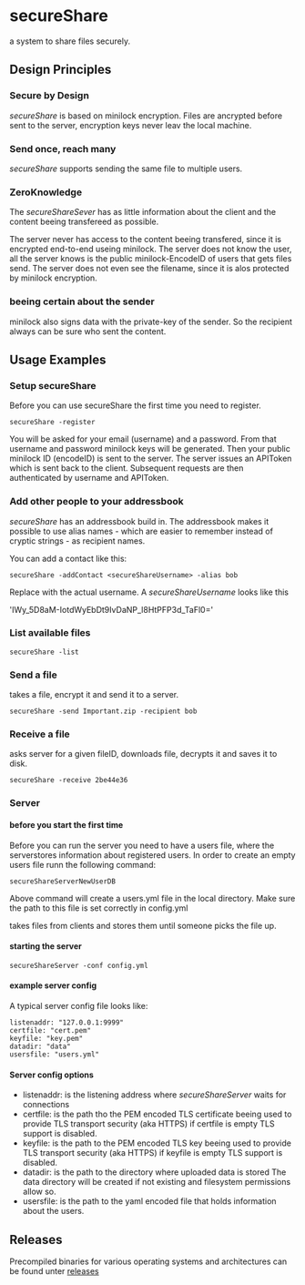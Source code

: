 # secureShare

a system to share files securely.

## Design Principles

### Secure by Design

_secureShare_ is based on minilock encryption.
Files are ancrypted before sent to the server, encryption keys never leav the local machine.

### Send once, reach many

_secureShare_ supports sending the same file to multiple users.

### ZeroKnowledge 

The _secureShareSever_ has as little information about the client and the content beeing transfereed as possible.

The server never has access to the content beeing transfered, since it is encrypted end-to-end useing minilock.
The server does not know the user, all the server knows is the public minilock-EncodeID of users that gets files send.
The server does not even see the filename, since it is alos protected by minilock encryption.

### beeing certain about the sender

minilock also signs data with the private-key of the sender.
So the recipient always can be sure who sent the content.


## Usage Examples

### Setup secureShare

Before you can use secureShare the first time you need to register.

```secureShare -register```

You will be asked for your email (username) and a password.
From that username and password minilock keys will be generated.
Then your public minilock ID (encodeID) is sent to the server.
The server issues an APIToken which is sent back to the client.
Subsequent requests are then authenticated by username and APIToken.

### Add other people to your addressbook

_secureShare_ has an addressbook build in. The addressbook makes it possible 
to use alias names - which are easier to remember instead of cryptic strings - 
as recipient names.

You can add a contact like this:

```secureShare -addContact <secureShareUsername> -alias bob```

Replace <secureShareUsername> with the actual username.
A _secureShareUsername_ looks like this 

 'IWy_5D8aM-IotdWyEbDt9IvDaNP_l8HtPFP3d_TaFl0='

### List available files

```secureShare -list```

### Send a file

takes a file, encrypt it and send it to a server.

```secureShare -send Important.zip -recipient bob```

### Receive a file 

asks server for a given fileID, downloads file, decrypts it and saves it to disk.

```secureShare -receive 2be44e36```

### Server

#### before you start the first time

Before you can run the server you need to have a users file, where the serverstores information about registered users.
In order to create an empty users file runn the following command:

```
secureShareServerNewUserDB
```

Above command will create a users.yml file in the local directory.
Make sure the path to this file is set correctly in config.yml

takes files from clients and stores them until someone picks the file up.

#### starting the server

```secureShareServer -conf config.yml```

#### example server config

A typical server config file looks like:

```
listenaddr: "127.0.0.1:9999"
certfile: "cert.pem"
keyfile: "key.pem"
datadir: "data"
usersfile: "users.yml"
```

#### Server config options

* listenaddr:	is the listening address where _secureShareServer_ waits for connections
* certfile:	is the path tho the PEM encoded TLS certificate beeing used to provide TLS transport security (aka HTTPS)
		if certfile is empty TLS support is disabled.
* keyfile:	is the path to the PEM encoded TLS key beeing used to provide TLS transport security (aka HTTPS)
		if keyfile is empty TLS support is disabled.
* datadir:	is the path to the directory where uploaded data is stored
		The data directory will be created if not existing and filesystem permissions allow so.
* usersfile:	is the path to the yaml encoded file that holds information about the users.

## Releases

Precompiled binaries for various operating systems and architectures can be found unter [releases](https://github.com/scusi/secureShare/releases/)
